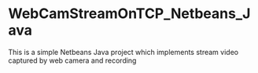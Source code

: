 # WebCamStreamOnTCP_Netbeans_Java
This is a simple Netbeans Java project which implements stream video captured by web camera and recording
